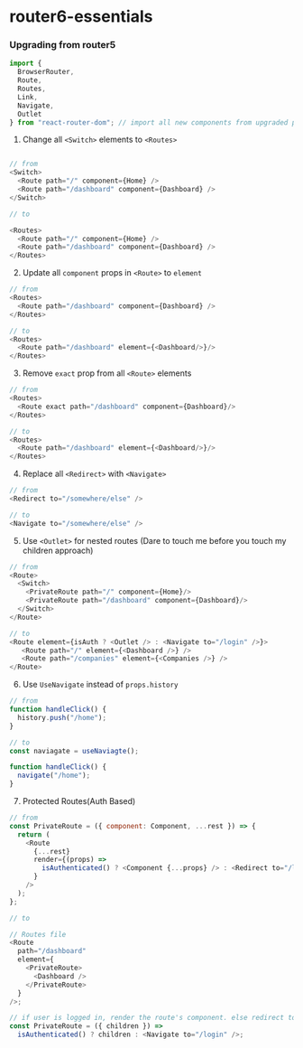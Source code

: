 # router6-essentials

### Upgrading from router5

```javascript
import {
  BrowserRouter,
  Route,
  Routes,
  Link,
  Navigate,
  Outlet
} from "react-router-dom"; // import all new components from upgraded package(v6.0.0+)
```

1. Change all `<Switch>` elements to `<Routes>`

```javascript

// from
<Switch>
  <Route path="/" component={Home} />
  <Route path="/dashboard" component={Dashboard} />
</Switch>

// to

<Routes>
  <Route path="/" component={Home} />
  <Route path="/dashboard" component={Dashboard} />
</Routes>
```

2. Update all `component` props in `<Route>` to `element`

```javascript
// from
<Routes>
  <Route path="/dashboard" component={Dashboard} />
</Routes>

// to
<Routes>
  <Route path="/dashboard" element={<Dashboard/>}/>
</Routes>
```

3. Remove `exact` prop from all `<Route>` elements

```javascript
// from
<Routes>
  <Route exact path="/dashboard" component={Dashboard}/>
</Routes>

// to
<Routes>
  <Route path="/dashboard" element={<Dashboard/>}/>
</Routes>
```

4. Replace all `<Redirect>` with `<Navigate>`

```javascript
// from
<Redirect to="/somewhere/else" />

// to
<Navigate to="/somewhere/else" />
```

5. Use `<Outlet>` for nested routes (Dare to touch me before you touch my children approach)

```javascript
// from
<Route>
  <Switch>
    <PrivateRoute path="/" component={Home}/>
    <PrivateRoute path="/dashboard" component={Dashboard}/>
  </Switch>
</Route>

// to
<Route element={isAuth ? <Outlet /> : <Navigate to="/login" />}>
   <Route path="/" element={<Dashboard />} />
   <Route path="/companies" element={<Companies />} />
</Route>
```

6. Use `UseNavigate` instead of `props.history`

```javascript
// from
function handleClick() {
  history.push("/home");
}

// to
const naviagate = useNaviagte();

function handleClick() {
  navigate("/home");
}
```

7. Protected Routes(Auth Based)

```javascript
// from
const PrivateRoute = ({ component: Component, ...rest }) => {
  return (
    <Route
      {...rest}
      render={(props) =>
        isAuthenticated() ? <Component {...props} /> : <Redirect to="/login" />
      }
    />
  );
};

// to

// Routes file
<Route
  path="/dashboard"
  element={
    <PrivateRoute>
      <Dashboard />
    </PrivateRoute>
  }
/>;

// if user is logged in, render the route's component. else redirect to login page
const PrivateRoute = ({ children }) =>
  isAuthenticated() ? children : <Navigate to="/login" />;
```
